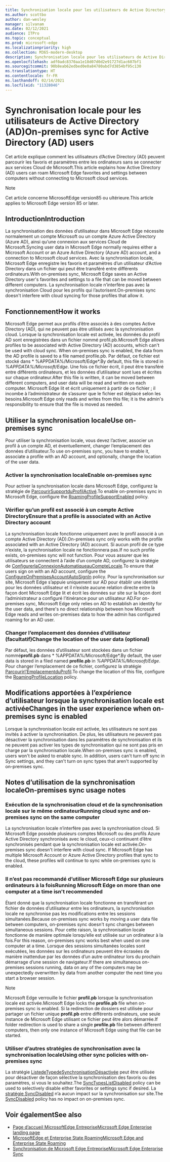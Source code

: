 ```yaml
---
title: Synchronisation locale pour les utilisateurs de Active Directory (AD)
ms.author: scottbo
author: dan-wesley
manager: silvanam
ms.date: 02/12/2021
audience: ITPro
ms.topic: conceptual
ms.prod: microsoft-edge
ms.localizationpriority: high
ms.collection: M365-modern-desktop
description: Synchronisation locale pour les utilisateurs de Active Directory (AD)
ms.openlocfilehash: adf0adc8370aa1e18d07d0d2e91727d1ac607bf1
ms.sourcegitcommit: 90b8eab62edbed0e0a84780abd7d3854bf95c130
ms.translationtype: HT
ms.contentlocale: fr-FR
ms.lasthandoff: 02/14/2021
ms.locfileid: "11328046"
---
```

# <span data-ttu-id="4c00f-103">Synchronisation locale pour les utilisateurs de Active Directory (AD)</span><span class="sxs-lookup"><span data-stu-id="4c00f-103">On-premises sync for Active Directory (AD) users</span></span>

<span data-ttu-id="4c00f-104">Cet article explique comment les utilisateurs d’Active Directory (AD) peuvent parcourir les favoris et paramètres entre les ordinateurs sans se connecter aux services Cloud de Microsoft.</span><span class="sxs-lookup"><span data-stu-id="4c00f-104">This article explains how Active Directory (AD) users can roam Microsoft Edge favorites and settings between computers without connecting to Microsoft cloud services.</span></span>

> [!NOTE]
> <span data-ttu-id="4c00f-105">Cet article concerne MicrosoftEdge version85 ou ultérieure.</span><span class="sxs-lookup"><span data-stu-id="4c00f-105">This article applies to Microsoft Edge version 85 or later.</span></span>

## <span data-ttu-id="4c00f-106">Introduction</span><span class="sxs-lookup"><span data-stu-id="4c00f-106">Introduction</span></span>

<span data-ttu-id="4c00f-107">La synchronisation des données d’utilisateur dans Microsoft Edge nécessite normalement un compte Microsoft ou un compte Azure Active Directory (Azure AD), ainsi qu’une connexion aux services Cloud de Microsoft.</span><span class="sxs-lookup"><span data-stu-id="4c00f-107">Syncing user data in Microsoft Edge normally requires either a Microsoft Account or an Azure Active Directory (Azure AD) account, and a connection to Microsoft cloud services.</span></span> <span data-ttu-id="4c00f-108">Avec la synchronisation locale, Microsoft Edge enregistre les favoris et paramètres d’un utilisateur d’Active Directory dans un fichier qui peut être transféré entre différents ordinateurs.</span><span class="sxs-lookup"><span data-stu-id="4c00f-108">With on-premises sync, Microsoft Edge saves an Active Directory user's favorites and settings to a file that can be moved between different computers.</span></span> <span data-ttu-id="4c00f-109">La synchronisation locale n’interfère pas avec la synchronisation Cloud pour les profils qui l’autorisent.</span><span class="sxs-lookup"><span data-stu-id="4c00f-109">On-premises sync doesn't interfere with cloud syncing for those profiles that allow it.</span></span>

## <span data-ttu-id="4c00f-110">Fonctionnement</span><span class="sxs-lookup"><span data-stu-id="4c00f-110">How it works</span></span>

<span data-ttu-id="4c00f-111">Microsoft Edge permet aux profils d’être associés à des comptes Active Directory (AD), qui ne peuvent pas être utilisés avec la synchronisation cloud. Lorsque la synchronisation locale est activée, les données du profil AD sont enregistrées dans un fichier nommé profil.pb.</span><span class="sxs-lookup"><span data-stu-id="4c00f-111">Microsoft Edge allows profiles to be associated with Active Directory (AD) accounts, which can't be used with cloud sync. When on-premises sync is enabled, the data from the AD profile is saved to a file named profile.pb.</span></span> <span data-ttu-id="4c00f-112">Par défaut, ce fichier est stocké dans \* %APPDATA%/Microsoft/Edge\*.</span><span class="sxs-lookup"><span data-stu-id="4c00f-112">By default, this file is stored in *%APPDATA%/Microsoft/Edge*.</span></span> <span data-ttu-id="4c00f-113">Une fois ce fichier écrit, il peut être transféré entre différents ordinateurs, et les données d’utilisateur sont lues et écrites sur chaque ordinateur.</span><span class="sxs-lookup"><span data-stu-id="4c00f-113">After this file is written, it can be moved between different computers, and user data will be read and written on each computer.</span></span> <span data-ttu-id="4c00f-114">Microsoft Edge lit et écrit uniquement à partir de ce fichier ; il incombe à l’administrateur de s’assurer que le fichier est déplacé selon les besoins.</span><span class="sxs-lookup"><span data-stu-id="4c00f-114">Microsoft Edge only reads and writes from this file; it is the admin's responsibility to ensure that the file is moved as needed.</span></span>

## <span data-ttu-id="4c00f-115">Utiliser la synchronisation locale</span><span class="sxs-lookup"><span data-stu-id="4c00f-115">Use on-premises sync</span></span>

<span data-ttu-id="4c00f-116">Pour utiliser la synchronisation locale, vous devez l’activer, associer un profil à un compte AD, et éventuellement, changer l’emplacement des données d’utilisateur.</span><span class="sxs-lookup"><span data-stu-id="4c00f-116">To use on-premises sync, you have to enable it, associate a profile with an AD account, and optionally, change the location of the user data.</span></span>

### <span data-ttu-id="4c00f-117">Activer la synchronisation locale</span><span class="sxs-lookup"><span data-stu-id="4c00f-117">Enable on-premises sync</span></span>

<span data-ttu-id="4c00f-118">Pour activer la synchronisation locale dans Microsoft Edge, configurez la stratégie de [ParcourirSupportduProfilActivé](https://docs.microsoft.com/DeployEdge/microsoft-edge-policies#roamingprofilesupportenabled).</span><span class="sxs-lookup"><span data-stu-id="4c00f-118">To enable on-premises sync in Microsoft Edge, configure the [RoamingProfileSupportEnabled](https://docs.microsoft.com/DeployEdge/microsoft-edge-policies#roamingprofilesupportenabled) policy.</span></span>

### <span data-ttu-id="4c00f-119">Vérifier qu’un profil est associé à un compte Active Directory</span><span class="sxs-lookup"><span data-stu-id="4c00f-119">Ensure that a profile is associated with an Active Directory account</span></span>

<span data-ttu-id="4c00f-120">La synchronisation locale fonctionne uniquement avec le profil associé à un compte Active Directory (AD).</span><span class="sxs-lookup"><span data-stu-id="4c00f-120">On-premises sync only works with the profile associated with an Active Directory (AD) account.</span></span> <span data-ttu-id="4c00f-121">Si aucun profil de ce type n’existe, la synchronisation locale ne fonctionnera pas.</span><span class="sxs-lookup"><span data-stu-id="4c00f-121">If no such profile exists, on-premises sync will not function.</span></span> <span data-ttu-id="4c00f-122">Pour vous assurer que les utilisateurs se connectent à l’aide d’un compte AD, configurez la stratégie de [ConfigurerlaConnexionAutomatiqueauCompteLocale](https://docs.microsoft.com/DeployEdge/microsoft-edge-policies#configureonpremisesaccountautosignin).</span><span class="sxs-lookup"><span data-stu-id="4c00f-122">To ensure that users sign on with an AD account, configure the [ConfigureOnPremisesAccountAutoSignIn](https://docs.microsoft.com/DeployEdge/microsoft-edge-policies#configureonpremisesaccountautosignin) policy.</span></span> <span data-ttu-id="4c00f-123">Pour la synchronisation sur site, Microsoft Edge s’appuie uniquement sur AD pour établir une identité pour les données utilisateur et il n’existe aucune relation directe entre la façon dont Microsoft Edge lit et écrit les données sur site sur la façon dont l’administrateur a configuré l’itinérance pour un utilisateur AD.</span><span class="sxs-lookup"><span data-stu-id="4c00f-123">For on-premises sync, Microsoft Edge only relies on AD to establish an identity for the user data, and there's no direct relationship between how Microsoft Edge reads and writes on-premises data to how the admin has configured roaming for an AD user.</span></span>

### <span data-ttu-id="4c00f-124">Changer l’emplacement des données d’utilisateur (facultatif)</span><span class="sxs-lookup"><span data-stu-id="4c00f-124">Change the location of the user data (optional)</span></span>

<span data-ttu-id="4c00f-125">Par défaut, les données d’utilisateur sont stockées dans un fichier nommé**profil.pb** dans \* %APPDATA%/Microsoft/Edge\*.</span><span class="sxs-lookup"><span data-stu-id="4c00f-125">By default, the user data is stored in a filed named **profile.pb** in *%APPDATA%/Microsoft/Edge*.</span></span> <span data-ttu-id="4c00f-126">Pour changer l’emplacement de ce fichier, configurez la stratégie [Parcourirl’EmplacementduProfil](https://docs.microsoft.com/DeployEdge/microsoft-edge-policies#roamingprofilelocation).</span><span class="sxs-lookup"><span data-stu-id="4c00f-126">To change the location of this file, configure the [RoamingProfileLocation](https://docs.microsoft.com/DeployEdge/microsoft-edge-policies#roamingprofilelocation) policy.</span></span>

## <span data-ttu-id="4c00f-127">Modifications apportées à l’expérience d’utilisateur lorsque la synchronisation locale est activée</span><span class="sxs-lookup"><span data-stu-id="4c00f-127">Changes in the user experience when on-premises sync is enabled</span></span>

<span data-ttu-id="4c00f-128">Lorsque la synchronisation locale est activée, les utilisateurs ne sont pas invités à activer la synchronisation. De plus, les utilisateurs ne peuvent pas désactiver la synchronisation dans les paramètres de synchronisation et ils ne peuvent pas activer les types de synchronisation qui ne sont pas pris en charge par la synchronisation locale.</span><span class="sxs-lookup"><span data-stu-id="4c00f-128">When on-premises sync is enabled, users won't be asked to enable sync. In addition, users can't turn off sync in Sync settings, and they can't turn on sync types that aren't supported by on-premises sync.</span></span>

## <span data-ttu-id="4c00f-129">Notes d’utilisation de la synchronisation locale</span><span class="sxs-lookup"><span data-stu-id="4c00f-129">On-premises sync usage notes</span></span>

### <span data-ttu-id="4c00f-130">Exécution de la synchronisation cloud et de la synchronisation locale sur le même ordinateur</span><span class="sxs-lookup"><span data-stu-id="4c00f-130">Running cloud sync and on-premises sync on the same computer</span></span>

<span data-ttu-id="4c00f-131">La synchronisation locale n’interfère pas avec la synchronisation cloud. Si Microsoft Edge possède plusieurs comptes Microsoft ou des profils Azure Active Directory synchronisés avec le cloud, ceux-ci continuent d’être synchronisés pendant que la synchronisation locale est activée.</span><span class="sxs-lookup"><span data-stu-id="4c00f-131">On-premises sync doesn't interfere with cloud sync. If Microsoft Edge has multiple Microsoft Account or Azure Active Directory profiles that sync to the cloud, these profiles will continue to sync while on-premises sync is enabled.</span></span>

### <span data-ttu-id="4c00f-132">Il n’est pas recommandé d’utiliser Microsoft Edge sur plusieurs ordinateurs à la fois</span><span class="sxs-lookup"><span data-stu-id="4c00f-132">Running Microsoft Edge on more than one computer at a time isn't recommended</span></span>

<span data-ttu-id="4c00f-133">Étant donné que la synchronisation locale fonctionne en transférant un fichier de données d’utilisateur entre les ordinateurs, la synchronisation locale ne synchronise pas les modifications entre les sessions simultanées.</span><span class="sxs-lookup"><span data-stu-id="4c00f-133">Because on-premises sync works by moving a user data file between computers, on-premises sync doesn't sync changes between simultaneous sessions.</span></span> <span data-ttu-id="4c00f-134">Pour cette raison, la synchronisation locale fonctionne de manière optimale lorsqu’elle est utilisée sur un ordinateur à la fois.</span><span class="sxs-lookup"><span data-stu-id="4c00f-134">For this reason, on-premises sync works best when used on one computer at a time.</span></span> <span data-ttu-id="4c00f-135">Lorsque des sessions simultanées locales sont exécutées, les données sur les ordinateurs peuvent être écrasées de manière inattendue par les données d’un autre ordinateur lors du prochain démarrage d’une session de navigateur.</span><span class="sxs-lookup"><span data-stu-id="4c00f-135">If there are simultaneous on-premises sessions running, data on any of the computers may be unexpectedly overwritten by data from another computer the next time you start a browser session.</span></span>

> [!NOTE]
> <span data-ttu-id="4c00f-136">Microsoft Edge verrouille le fichier **profil.pb** lorsque la synchronisation locale est activée.</span><span class="sxs-lookup"><span data-stu-id="4c00f-136">Microsoft Edge locks the **profile.pb** file when on-premises sync is enabled.</span></span> <span data-ttu-id="4c00f-137">Si la redirection de dossiers est utilisée pour partager un fichier unique **profil.pb** entre différents ordinateurs, une seule instance de Microsoft Edge utilisant ce fichier peut être alors démarrée.</span><span class="sxs-lookup"><span data-stu-id="4c00f-137">If folder redirection is used to share a single **profile.pb** file between different computers, then only one instance of Microsoft Edge using that file can be started.</span></span>

### <span data-ttu-id="4c00f-138">Utiliser d’autres stratégies de synchronisation avec la synchronisation locale</span><span class="sxs-lookup"><span data-stu-id="4c00f-138">Using other sync policies with on-premises sync</span></span>

<span data-ttu-id="4c00f-139">La stratégie [ListedeTypedeSynchronisationDésactivée](https://docs.microsoft.com/DeployEdge/microsoft-edge-policies#synctypeslistdisabled) peut être utilisée pour désactiver de façon sélective la synchronisation des favoris ou des paramètres, si vous le souhaitez.</span><span class="sxs-lookup"><span data-stu-id="4c00f-139">The [SyncTypesListDisabled](https://docs.microsoft.com/DeployEdge/microsoft-edge-policies#synctypeslistdisabled) policy can be used to selectively disable either favorites or settings sync if desired.</span></span> <span data-ttu-id="4c00f-140">La [stratégie SyncDisabled](https://docs.microsoft.com/DeployEdge/microsoft-edge-policies#syncdisabled) n’a aucun impact sur la synchronisation sur site.</span><span class="sxs-lookup"><span data-stu-id="4c00f-140">The [SyncDisabled](https://docs.microsoft.com/DeployEdge/microsoft-edge-policies#syncdisabled) policy has no impact on on-premises sync.</span></span>

## <span data-ttu-id="4c00f-141">Voir également</span><span class="sxs-lookup"><span data-stu-id="4c00f-141">See also</span></span>

- [<span data-ttu-id="4c00f-142">Page d’accueil MicrosoftEdge Entreprise</span><span class="sxs-lookup"><span data-stu-id="4c00f-142">Microsoft Edge Enterprise landing page</span></span>](https://aka.ms/EdgeEnterprise)
- [<span data-ttu-id="4c00f-143">MicrosoftEdge et Enterprise State Roaming</span><span class="sxs-lookup"><span data-stu-id="4c00f-143">Microsoft Edge and Enterprise State Roaming</span></span>](microsoft-edge-enterprise-state-roaming.md)
- [<span data-ttu-id="4c00f-144">Synchronisation de Microsoft Edge Entreprise</span><span class="sxs-lookup"><span data-stu-id="4c00f-144">Microsoft Edge Enterprise Sync</span></span>](microsoft-edge-enterprise-sync.md)
